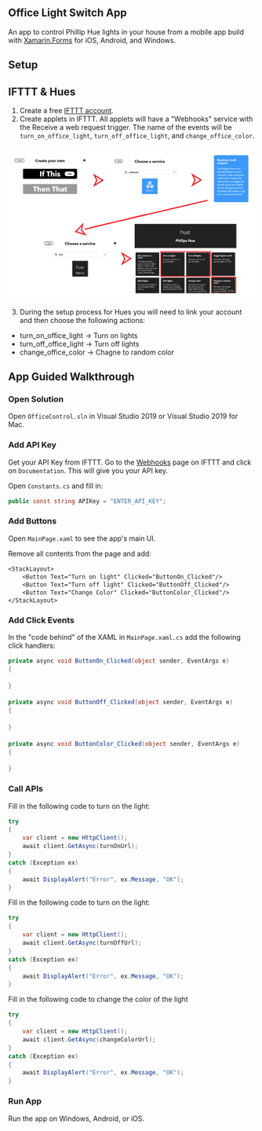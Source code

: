 ## Office Light Switch App
An app to control Phillip Hue lights in your house from a mobile app build with [Xamarin.Forms](https://xamarin.com/forms) for iOS, Android, and Windows.

## Setup


## IFTTT & Hues
1. Create a free [IFTTT account](https://ifttt.com).
2. Create applets in IFTTT. All applets will have a "Webhooks" service with the Receive a web request trigger. The name of the events will be `turn_on_office_light`, `turn_off_office_light`, and `change_office_color`.


![Setup](Art/IFTTT.png)

3. During the setup process for Hues you will need to link your account and then choose the following actions:

* turn_on_office_light -> Turn on lights
* turn_off_office_light -> Turn off lights
* change_office_color -> Chagne to random color


## App Guided Walkthrough

### Open Solution

Open `OfficeControl.sln` in Visual Studio 2019 or Visual Studio 2019 for Mac.

### Add API Key

Get your API Key from IFTTT. Go to the [Webhooks](https://ifttt.com/maker_webhooks) page on IFTTT and click on `Documentation`. This will give you your API key.

Open `Constants.cs` and fill in:

```csharp
public const string APIKey = "ENTER_API_KEY"; 
```

### Add Buttons

Open `MainPage.xaml` to see the app's main UI.

Remove all contents from the page and add:

```xaml
<StackLayout>
	<Button Text="Turn on light" Clicked="ButtonOn_Clicked"/>
    <Button Text="Turn off light" Clicked="ButtonOff_Clicked"/>
    <Button Text="Change Color" Clicked="ButtonColor_Clicked"/>
</StackLayout>
```

### Add Click Events

In the "code behind" of the XAML in `MainPage.xaml.cs` add the following click handlers:

```csharp
private async void ButtonOn_Clicked(object sender, EventArgs e)
{

}

private async void ButtonOff_Clicked(object sender, EventArgs e)
{

}

private async void ButtonColor_Clicked(object sender, EventArgs e)
{

}
```

### Call APIs

Fill in the following code to turn on the light:
```csharp
try
{
    var client = new HttpClient();
    await client.GetAsync(turnOnUrl);
}
catch (Exception ex)
{
    await DisplayAlert("Error", ex.Message, "OK");
}
```

Fill in the following code to turn on the light:
```csharp
try
{
    var client = new HttpClient();
    await client.GetAsync(turnOffUrl);
}
catch (Exception ex)
{
    await DisplayAlert("Error", ex.Message, "OK");
}
```

Fill in the following code to change the color of the light
```csharp
try
{
    var client = new HttpClient();
    await client.GetAsync(changeColorUrl);
}
catch (Exception ex)
{
    await DisplayAlert("Error", ex.Message, "OK");
}
```

### Run App

Run the app on Windows, Android, or iOS.